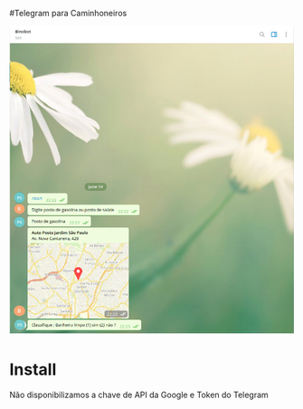 #Telegram para Caminhoneiros

![Alt text](bino.png?raw=true "Exemplo busca de posto")

# Install
Não disponibilizamos a chave de API da Google e Token do Telegram


  

